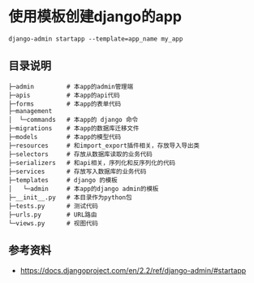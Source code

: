# 使用模板创建django的app

    django-admin startapp --template=app_name my_app

## 目录说明

```
├─admin         # 本app的admin管理端
├─apis          # 本app的api代码
├─forms         # 本app的表单代码
├─management    
│  └─commands   # 本app的 django 命令
├─migrations    # 本app的数据库迁移文件
├─models        # 本app的模型代码
├─resources     # 和import_export插件相关，存放导入导出类
├─selectors     # 存放从数据库读取的业务代码
├─serializers   # 和api相关，序列化和反序列化的代码
├─services      # 存放写入数据库的业务代码
├─templates     # django 的模板
│   └─admin     # 本app的django admin的模板
├─__init__.py   # 本目录作为python包
├─tests.py      # 测试代码
├─urls.py       # URL路由
└─views.py      # 视图代码
```

## 参考资料

- https://docs.djangoproject.com/en/2.2/ref/django-admin/#startapp
